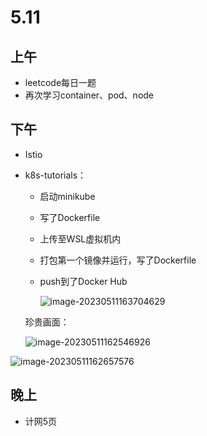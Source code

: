 # 5.11

## 上午

- leetcode每日一题
- 再次学习container、pod、node

## 下午

- Istio

- k8s-tutorials：

  - 启动minikube

  - 写了Dockerfile

  - 上传至WSL虚拟机内

  - 打包第一个镜像并运行，写了Dockerfile

  - push到了Docker Hub

    ![image-20230511163704629](C:\Users\64113\AppData\Roaming\Typora\typora-user-images\image-20230511163704629.png)

  珍贵画面：

  ![image-20230511162546926](C:\Users\64113\AppData\Roaming\Typora\typora-user-images\image-20230511162546926.png)

![image-20230511162657576](C:\Users\64113\AppData\Roaming\Typora\typora-user-images\image-20230511162657576.png)

## 晚上

- 计网5页